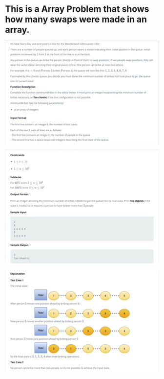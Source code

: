 # This is a Array Problem that shows how many swaps were made in an array.

![New Year Chaos Image 1](./NewYearChaosImages/NewYearChaos1.png)

![New Year Chaos Image 2](./NewYearChaosImages/NewYearChaos2.png)

![New Year Chaos Image 1](./NewYearChaosImages/NewYearChaos3.png)
